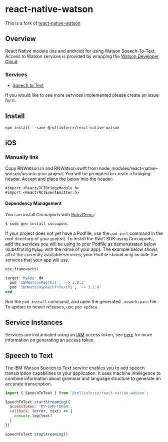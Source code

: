 # react-native-watson

This is a fork of [react-native-watson](https://github.com/pwcremin/react-native-watson)


## Overview
React Native module (ios and android) for using Watson Speech-To-Text.  Access to Watson services is provided by wrapping the [Watson Developer Cloud](https://github.com/watson-developer-cloud/swift-sdk)

### Services

* [Speech to Text](#speech-to-text)

If you would like to see more services implemented please create an issue for it.

## Install

```shell
npm install --save @rollioforce/react-native-watson

```
## iOS

### Manually link

Copy RNWatson.m and RNWatson.swift from node_modules/react-native-watson/ios into your project.  You will be prompted to create a bridging header.  Accept and place the below into the header:

```obj-c
#import <React/RCTBridgeModule.h>
#import <React/RCTEventEmitter.h>
```

#### Dependency Management

You can install Cocoapods with [RubyGems](https://rubygems.org/):

```bash
$ sudo gem install cocoapods
```

If your project does not yet have a Podfile, use the `pod init` command in the root directory of your project. To install the Swift SDK using Cocoapods, add the services you will be using to your Podfile as demonstrated below (substituting `MyApp` with the name of your app). The example below shows all of the currently available services; your Podfile should only include the services that your app will use.

```ruby
use_frameworks!

target 'MyApp' do
  pod 'IBMWatsonRestKit', '~> 3.0.3'
  pod 'IBMWatsonSpeechToTextV1', '~> 3.2.0'
end
```

Run the `pod install` command, and open the generated `.xcworkspace` file. To update to newer releases, use `pod update`.

## Service Instances

Services are instantiated using an [IAM](https://www.ibm.com/security/identity-access-management) access token, see [here](https://cloud.ibm.com/docs/iam?topic=iam-iamtoken_from_apikey) for more information on generating an access token.

## Speech to Text

The IBM Watson Speech to Text service enables you to add speech transcription capabilities to your application. It uses machine intelligence to combine information about grammar and language structure to generate an accurate transcription. 

```javascript
import { SpeechToText } from '@rollioforce/react-native-watson';

SpeechToText.startStreaming({
  accessToken: 'MY-IAM-TOKEN',
  callback: (error, text) => {
    console.log(text)
  }
})

SpeechToText.stopStreaming()   
```
